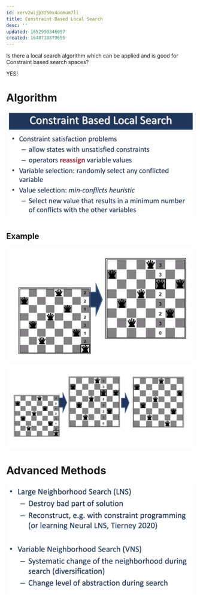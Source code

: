 ```yaml
---
id: xerv2wijp3250x4uomum7li
title: Constraint Based Local Search
desc: ''
updated: 1652990346057
created: 1648718879655
---
```

Is there a local search algorithm which can be applied and is good for Constraint based search spaces?

YES!

# Algorithm
![](./assets/images/2022-03-31-11-29-06.png)

## Example
![](./assets/images/2022-03-31-11-29-57.png)

![](./assets/images/2022-03-31-11-30-05.png)

# Advanced Methods
![](./assets/images/2022-03-31-11-30-20.png)

